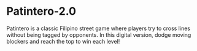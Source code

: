 # Patintero-2.0
Patintero is a classic Filipino street game where players try to cross lines without being tagged by opponents. In this digital version, dodge moving blockers and reach the top to win each level!
